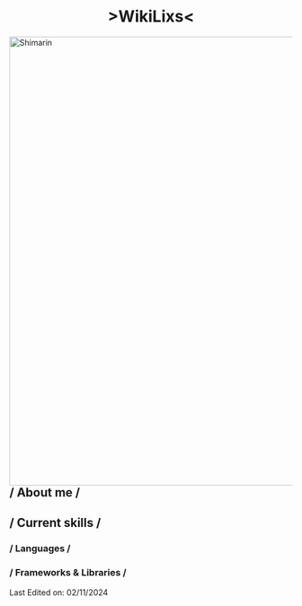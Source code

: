 <h1 align="center"> >WikiLixs< </h1>
  
  <img align="right" width="600" height="800" alt="Shimarin" src="https://i.imgur.com/aNBi8Jf.png"/>
  
  <h2>/ About me /</h2>
  
  <h2>/ Current skills /</h2>

  <h3>/ Languages /</h3>
  <dl>
    
  </dl>
  
  <h3>/ Frameworks & Libraries /</h3>
  <dl>
   
  </dl>

 <p>Last Edited on: 02/11/2024</p>
